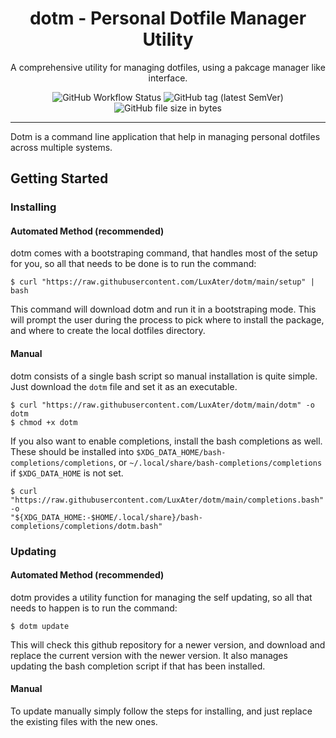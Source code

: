 <div align='center'>

# dotm - Personal Dotfile Manager Utility

A comprehensive utility for managing dotfiles, using a pakcage manager like
interface.

![GitHub Workflow Status](https://img.shields.io/github/workflow/status/LuxAter/dotm/CI?label=Tests&style=flat-square)
![GitHub tag (latest SemVer)](https://img.shields.io/github/v/tag/LuxAter/dotm?label=Version&style=flat-square)
![GitHub file size in bytes](https://img.shields.io/github/size/LuxAter/dotm/dotm?label=Size&style=flat-square)

---

</div>

Dotm is a command line application that help in managing personal dotfiles
across multiple systems.

## Getting Started

### Installing

#### Automated Method (recommended)

dotm comes with a bootstraping command, that handles most of the setup for you,
so all that needs to be done is to run the command:

```shell
$ curl "https://raw.githubusercontent.com/LuxAter/dotm/main/setup" | bash
```

This command will download dotm and run it in a bootstraping mode. This will
prompt the user during the process to pick where to install the package, and
where to create the local dotfiles directory.

#### Manual

dotm consists of a single bash script so manual installation is quite simple.
Just download the `dotm` file and set it as an executable.

```shell
$ curl "https://raw.githubusercontent.com/LuxAter/dotm/main/dotm" -o dotm
$ chmod +x dotm
```

If you also want to enable completions, install the bash completions as well.
These should be installed into `$XDG_DATA_HOME/bash-completions/completions`, or
`~/.local/share/bash-completions/completions` if `$XDG_DATA_HOME` is not set.

```shell
$ curl "https://raw.githubusercontent.com/LuxAter/dotm/main/completions.bash" -o
"${XDG_DATA_HOME:-$HOME/.local/share}/bash-completions/completions/dotm.bash"
```

### Updating

#### Automated Method (recommended)

dotm provides a utility function for managing the self updating, so all that
needs to happen is to run the command:

```shell
$ dotm update
```

This will check this github repository for a newer version, and download and
replace the current version with the newer version. It also manages updating the
bash completion script if that has been installed.

#### Manual

To update manually simply follow the steps for installing, and just replace the
existing files with the new ones.
